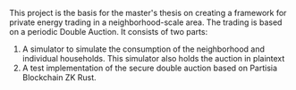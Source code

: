 This project is the basis for the master's thesis on creating a framework for private energy trading in a neighborhood-scale area. The trading is based on a periodic Double Auction.
It consists of two parts: 
1. A simulator to simulate the consumption of the neighborhood and individual households. This simulator also holds the auction in plaintext 
2. A test implementation of the secure double auction based on Partisia Blockchain ZK Rust.

